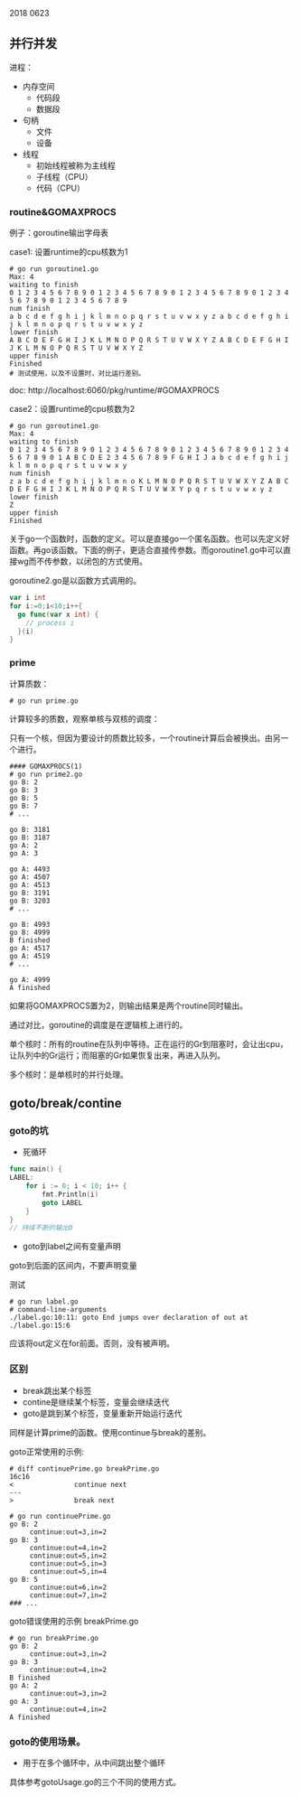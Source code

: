 
2018 0623

## 并行并发

进程：

*   内存空间
    *   代码段
    *   数据段
*   句柄
    *   文件
    *   设备
*   线程
    *   初始线程被称为主线程
    *   子线程（CPU）
    *   代码（CPU）



### routine&GOMAXPROCS

例子：goroutine输出字母表

case1: 设置runtime的cpu核数为1

```shell
# go run goroutine1.go
Max: 4
waiting to finish
0 1 2 3 4 5 6 7 8 9 0 1 2 3 4 5 6 7 8 9 0 1 2 3 4 5 6 7 8 9 0 1 2 3 4 5 6 7 8 9 0 1 2 3 4 5 6 7 8 9
num finish
a b c d e f g h i j k l m n o p q r s t u v w x y z a b c d e f g h i j k l m n o p q r s t u v w x y z
lower finish
A B C D E F G H I J K L M N O P Q R S T U V W X Y Z A B C D E F G H I J K L M N O P Q R S T U V W X Y Z
upper finish
Finished
# 测试使用，以及不设置时，对比运行差别。
```

doc: http://localhost:6060/pkg/runtime/#GOMAXPROCS

case2：设置runtime的cpu核数为2

```shell
# go run goroutine1.go
Max: 4
waiting to finish
0 1 2 3 4 5 6 7 8 9 0 1 2 3 4 5 6 7 8 9 0 1 2 3 4 5 6 7 8 9 0 1 2 3 4 5 6 7 8 9 0 1 A B C D E 2 3 4 5 6 7 8 9 F G H I J a b c d e f g h i j k l m n o p q r s t u v w x y
num finish
z a b c d e f g h i j k l m n o K L M N O P Q R S T U V W X Y Z A B C D E F G H I J K L M N O P Q R S T U V W X Y p q r s t u v w x y z
lower finish
Z
upper finish
Finished
```



关于go一个函数时，函数的定义。可以是直接go一个匿名函数。也可以先定义好函数。再go该函数。下面的例子，更适合直接传参数。而goroutine1.go中可以直接wg而不传参数，以闭包的方式使用。

goroutine2.go是以函数方式调用的。

```go
var i int
for i:=0;i<10;i++{
  go func(var x int) {
    // process i
  }(i)
}
```



### prime

计算质数：

```shell
# go run prime.go

```



计算较多的质数，观察单核与双核的调度：

只有一个核，但因为要设计的质数比较多，一个routine计算后会被换出。由另一个进行。

```shell
#### GOMAXPROCS(1)
# go run prime2.go
go B: 2
go B: 3
go B: 5
go B: 7
# ...

go B: 3181
go B: 3187
go A: 2
go A: 3

go A: 4493
go A: 4507
go A: 4513
go B: 3191
go B: 3203
# ...

go B: 4993
go B: 4999
B finished
go A: 4517
go A: 4519
# ...

go A: 4999
A finished
```

如果将GOMAXPROCS置为2，则输出结果是两个routine同时输出。

通过对比，goroutine的调度是在逻辑核上进行的。

单个核时：所有的routine在队列中等待。正在运行的Gr到阻塞时，会让出cpu，让队列中的Gr运行；而阻塞的Gr如果恢复出来，再进入队列。

多个核时：是单核时的并行处理。



## goto/break/contine

### goto的坑

* 死循环

```go
func main() {
LABEL:
	for i := 0; i < 10; i++ {
		fmt.Println(i)
		goto LABEL
	}
}
// 持续不断的输出0
```



* goto到label之间有变量声明

goto到后面的区间内，不要声明变量

测试

```shell
# go run label.go
# command-line-arguments
./label.go:10:11: goto End jumps over declaration of out at ./label.go:15:6
```

应该将out定义在for前面。否则，没有被声明。



### 区别

- break跳出某个标签
- contine是继续某个标签，变量会继续迭代
- goto是跳到某个标签，变量重新开始运行迭代



同样是计算prime的函数。使用continue与break的差别。

goto正常使用的示例: 

```shell
# diff continuePrime.go breakPrime.go
16c16
< 				continue next
---
> 				break next

# go run continuePrime.go
go B: 2
	 continue:out=3,in=2
go B: 3
	 continue:out=4,in=2
	 continue:out=5,in=2
	 continue:out=5,in=3
	 continue:out=5,in=4
go B: 5
	 continue:out=6,in=2
	 continue:out=7,in=2
### ...
```

goto错误使用的示例 breakPrime.go

```shell
# go run breakPrime.go
go B: 2
	 continue:out=3,in=2
go B: 3
	 continue:out=4,in=2
B finished
go A: 2
	 continue:out=3,in=2
go A: 3
	 continue:out=4,in=2
A finished
```



### goto的使用场景。

- 用于在多个循环中，从中间跳出整个循环

具体参考gotoUsage.go的三个不同的使用方式。

